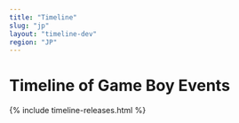 ```yaml
---
title: "Timeline"
slug: "jp"
layout: "timeline-dev"
region: "JP"
---
```

# Timeline of Game Boy Events

{% include timeline-releases.html %}